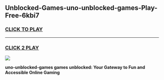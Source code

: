 
## Unblocked-Games-uno-unblocked-games-Play-Free-6kbi7
<h3>
<a href="https://premium76.site?title=uno-unblocked-games&ref=15A">CLICK TO PLAY</a></h3>
<hr>

<h3>
<a href="https://premium76.site?title=uno-unblocked-games&ref=15A">CLICK 2 PLAY</a>
  
</h3>

<a href="https://premium76.site?title=uno-unblocked-games&ref=15A"><img src="https://clearcache.store/games.png"></a>


**uno-unblocked-games games unblocked: Your Gateway to Fun and Accessible Online Gaming**
